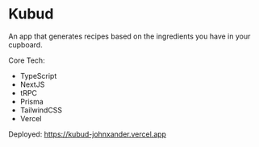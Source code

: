 # Kubud

An app that generates recipes based on the ingredients you have in your cupboard.

Core Tech:

- TypeScript
- NextJS
- tRPC
- Prisma
- TailwindCSS
- Vercel

Deployed: https://kubud-johnxander.vercel.app